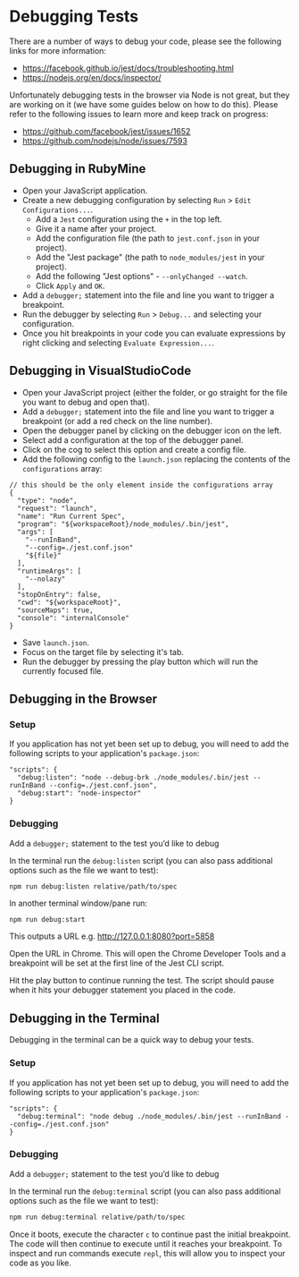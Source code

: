 # Debugging Tests

There are a number of ways to debug your code, please see the following links for more information:

* https://facebook.github.io/jest/docs/troubleshooting.html
* https://nodejs.org/en/docs/inspector/

Unfortunately debugging tests in the browser via Node is not great, but they are working on it (we have some guides below on how to do this). Please refer to the following issues to learn more and keep track on progress:

* https://github.com/facebook/jest/issues/1652
* https://github.com/nodejs/node/issues/7593

## Debugging in RubyMine

* Open your JavaScript application.
* Create a new debugging configuration by selecting `Run` > `Edit Configurations...`.
  * Add a `Jest` configuration using the `+` in the top left.
  * Give it a name after your project.
  * Add the configuration file (the path to `jest.conf.json` in your project).
  * Add the "Jest package" (the path to `node_modules/jest` in your project).
  * Add the following "Jest options" - `--onlyChanged --watch`.
  * Click `Apply` and `OK`.
* Add a `debugger;` statement into the file and line you want to trigger a breakpoint.
* Run the debugger by selecting `Run` > `Debug...` and selecting your configuration.
* Once you hit breakpoints in your code you can evaluate expressions by right clicking and selecting `Evaluate Expression...`.

## Debugging in VisualStudioCode

* Open your JavaScript project (either the folder, or go straight for the file you want to debug and open that).
* Add a `debugger;` statement into the file and line you want to trigger a breakpoint (or add a red check on the line number).
* Open the debugger panel by clicking on the debugger icon on the left.
* Select add a configuration at the top of the debugger panel.
* Click on the cog to select this option and create a config file.
* Add the following config to the `launch.json` replacing the contents of the `configurations` array:

```
// this should be the only element inside the configurations array
{
  "type": "node",
  "request": "launch",
  "name": "Run Current Spec",
  "program": "${workspaceRoot}/node_modules/.bin/jest",
  "args": [
    "--runInBand",
    "--config=./jest.conf.json"
    "${file}"
  ],
  "runtimeArgs": [
    "--nolazy"
  ],
  "stopOnEntry": false,
  "cwd": "${workspaceRoot}",
  "sourceMaps": true,
  "console": "internalConsole"
}

```

* Save `launch.json`.
* Focus on the target file by selecting it's tab.
* Run the debugger by pressing the play button which will run the currently focused file.

## Debugging in the Browser

### Setup

If you application has not yet been set up to debug, you will need to add the following scripts to your application's `package.json`:

```
"scripts": {
  "debug:listen": "node --debug-brk ./node_modules/.bin/jest --runInBand --config=./jest.conf.json",
  "debug:start": "node-inspector"
}
```

### Debugging

Add a `debugger;` statement to the test you’d like to debug

In the terminal run the `debug:listen` script (you can also pass additional options such as the file we want to test):

```bash
npm run debug:listen relative/path/to/spec
```

In another terminal window/pane run:

```
npm run debug:start
```

This outputs a URL e.g. http://127.0.0.1:8080?port=5858

Open the URL in Chrome. This will open the Chrome Developer Tools and a breakpoint will be set at the first line of the Jest CLI script.

Hit the play button to continue running the test. The script should pause when it hits your debugger statement you placed in the code.

## Debugging in the Terminal

Debugging in the terminal can be a quick way to debug your tests.

### Setup

If you application has not yet been set up to debug, you will need to add the following scripts to your application's `package.json`:

```
"scripts": {
  "debug:terminal": "node debug ./node_modules/.bin/jest --runInBand --config=./jest.conf.json"
}
```

### Debugging

Add a `debugger;` statement to the test you’d like to debug

In the terminal run the `debug:terminal` script (you can also pass additional options such as the file we want to test):

```bash
npm run debug:terminal relative/path/to/spec
```

Once it boots, execute the character `c` to continue past the initial breakpoint. The code will then continue to execute until it reaches your breakpoint. To inspect and run commands execute `repl`, this will allow you to inspect your code as you like.
